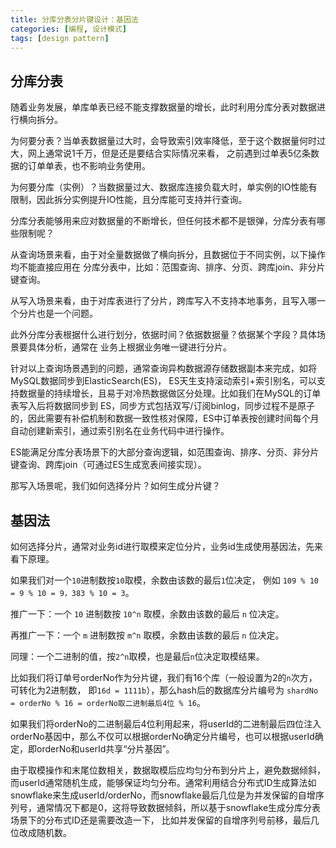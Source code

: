 ```yaml
---
title: 分库分表分片键设计：基因法
categories: [编程, 设计模式]
tags: [design pattern]
---
```



## 分库分表

随着业务发展，单库单表已经不能支撑数据量的增长，此时利用分库分表对数据进行横向拆分。

为何要分表？当单表数据量过大时，会导致索引效率降低，至于这个数据量何时过大，网上通常说1千万，但是还是要结合实际情况来看，
之前遇到过单表5亿条数据的订单单表，也不影响业务使用。

为何要分库（实例）？当数据量过大、数据库连接负载大时，单实例的IO性能有限制，因此拆分实例提升IO性能，且分库能可支持并行查询。

分库分表能够用来应对数据量的不断增长，但任何技术都不是银弹，分库分表有哪些限制呢？

从查询场景来看，由于对全量数据做了横向拆分，且数据位于不同实例，以下操作均不能直接应用在
分库分表中，比如：范围查询、排序、分页、跨库join、非分片键查询。

从写入场景来看，由于对库表进行了分片，跨库写入不支持本地事务，且写入哪一个分片也是一个问题。


此外分库分表根据什么进行划分，依据时间？依据数据量？依据某个字段？具体场景要具体分析，通常在
业务上根据业务唯一键进行分片。

针对以上查询场景遇到的问题，通常查询异构数据源存储数据副本来完成，如将MySQL数据同步到ElasticSearch(ES)，
ES天生支持滚动索引+索引别名，可以支持数据量的持续增长，且易于对冷热数据做区分处理。比如我们在MySQL的订单表写入后将数据同步到
ES，同步方式包括双写/订阅binlog，同步过程不是原子的，因此需要有补偿机制和数据一致性核对保障，ES中订单表按创建时间每个月自动创建新索引，通过索引别名在业务代码中进行操作。

ES能满足分库分表场景下的大部分查询逻辑，如范围查询、排序、分页、非分片键查询、跨库join（可通过ES生成宽表间接实现）。

那写入场景呢，我们如何选择分片？如何生成分片键？

## 基因法
如何选择分片，通常对业务id进行取模来定位分片，业务id生成使用基因法，先来看下原理。

如果我们对一个`10`进制数按`10`取模，余数由该数的最后`1`位决定，
例如 `109 % 10 = 9 % 10 = 9，383 % 10 = 3`。

推广一下：一个 `10` 进制数按 `10^n` 取模，余数由该数的最后 `n` 位决定。

再推广一下：一个 `m` 进制数按 `m^n` 取模，余数由该数的最后 `n` 位决定。

同理：一个二进制的值，按`2^n`取模，也是最后`n`位决定取模结果。

比如我们将订单号orderNo作为分片键，我们有16个库（一般设置为2的`n`次方，可转化为2进制数， 即`16d = 1111b`），那么hash后的数据库分片编号为 `shardNo = orderNo % 16 = orderNo取二进制最后4位 % 16`。

如果我们将orderNo的二进制最后4位利用起来，将userId的二进制最后四位注入orderNo基因中，那么不仅可以根据orderNo确定分片编号，也可以根据userId确定，即orderNo和userId共享“分片基因”。

由于取模操作和末尾位数相关，数据取模后应均匀分布到分片上，避免数据倾斜，而userId通常随机生成，能够保证均匀分布。通常利用结合分布式ID生成算法如snowflake来生成userId/orderNo，而snowflake最后几位是为并发保留的自增序列号，通常情况下都是0，这将导致数据倾斜，所以基于snowflake生成分库分表场景下的分布式ID还是需要改造一下， 比如并发保留的自增序列号前移，最后几位改成随机数。



